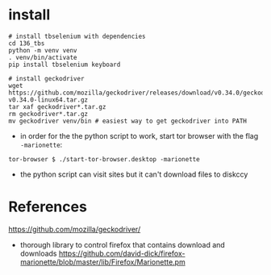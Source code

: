 # install

```
# install tbselenium with dependencies
cd 136_tbs
python -m venv venv
. venv/bin/activate
pip install tbselenium keyboard

# install geckodriver
wget https://github.com/mozilla/geckodriver/releases/download/v0.34.0/geckodriver-v0.34.0-linux64.tar.gz
tar xaf geckodriver*.tar.gz
rm geckodriver*.tar.gz
mv geckodriver venv/bin # easiest way to get geckodriver into PATH
```

- in order for the the python script to work, start tor browser with
  the flag `-marionette`:
  
```
tor-browser $ ./start-tor-browser.desktop -marionette
```

- the python script can visit sites but it can't download files to diskccy

# References

https://github.com/mozilla/geckodriver/

- thorough library to control firefox that contains download and downloads
https://github.com/david-dick/firefox-marionette/blob/master/lib/Firefox/Marionette.pm
